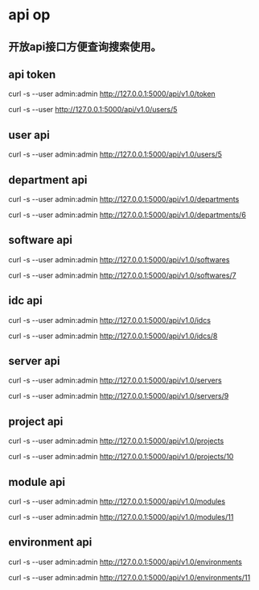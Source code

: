 # api op
开放api接口方便查询搜索使用。
------

## api token
curl -s --user admin:admin http://127.0.0.1:5000/api/v1.0/token

curl -s --user <token> http://127.0.0.1:5000/api/v1.0/users/5

## user api
curl -s --user admin:admin http://127.0.0.1:5000/api/v1.0/users/5

## department api
curl -s --user admin:admin http://127.0.0.1:5000/api/v1.0/departments

curl -s --user admin:admin http://127.0.0.1:5000/api/v1.0/departments/6

## software api
curl -s --user admin:admin http://127.0.0.1:5000/api/v1.0/softwares

curl -s --user admin:admin http://127.0.0.1:5000/api/v1.0/softwares/7

## idc api
curl -s --user admin:admin http://127.0.0.1:5000/api/v1.0/idcs

curl -s --user admin:admin http://127.0.0.1:5000/api/v1.0/idcs/8

## server api
curl -s --user admin:admin http://127.0.0.1:5000/api/v1.0/servers

curl -s --user admin:admin http://127.0.0.1:5000/api/v1.0/servers/9

## project api
curl -s --user admin:admin http://127.0.0.1:5000/api/v1.0/projects

curl -s --user admin:admin http://127.0.0.1:5000/api/v1.0/projects/10

## module api
curl -s --user admin:admin http://127.0.0.1:5000/api/v1.0/modules

curl -s --user admin:admin http://127.0.0.1:5000/api/v1.0/modules/11

## environment api
curl -s --user admin:admin http://127.0.0.1:5000/api/v1.0/environments

curl -s --user admin:admin http://127.0.0.1:5000/api/v1.0/environments/11
